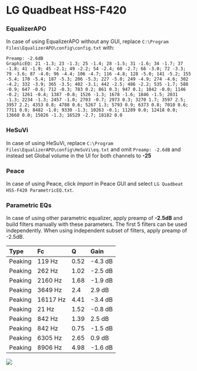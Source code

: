 # LG Quadbeat HSS-F420

### EqualizerAPO
In case of using EqualizerAPO without any GUI, replace `C:\Program Files\EqualizerAPO\config\config.txt`
with:
```
Preamp: -2.6dB
GraphicEQ: 21 -1.3; 23 -1.3; 25 -1.4; 28 -1.5; 31 -1.6; 34 -1.7; 37 -1.8; 41 -1.9; 45 -2.1; 49 -2.2; 54 -2.4; 60 -2.7; 66 -3.0; 72 -3.3; 79 -3.6; 87 -4.0; 96 -4.4; 106 -4.7; 116 -4.8; 128 -5.0; 141 -5.2; 155 -5.4; 170 -5.4; 187 -5.3; 206 -5.3; 227 -5.0; 249 -4.9; 274 -4.6; 302 -4.2; 332 -3.9; 365 -3.5; 402 -3.1; 442 -2.5; 486 -2.2; 535 -1.7; 588 -0.9; 647 -0.6; 712 -0.3; 783 0.2; 861 0.3; 947 0.1; 1042 -0.0; 1146 -0.2; 1261 -0.4; 1387 -0.8; 1526 -1.3; 1678 -1.6; 1846 -1.5; 2031 -1.3; 2234 -1.3; 2457 -1.0; 2703 -0.7; 2973 0.3; 3270 1.7; 3597 2.5; 3957 2.2; 4353 0.8; 4788 0.6; 5267 1.3; 5793 0.9; 6373 0.8; 7010 0.6; 7711 0.0; 8482 -1.0; 9330 -1.3; 10263 -0.1; 11289 0.0; 12418 0.0; 13660 0.0; 15026 -1.3; 16529 -2.7; 18182 0.0
```

### HeSuVi
In case of using HeSuVi, replace `C:\Program Files\EqualizerAPO\config\HeSuVi\eq.txt` and omit `Preamp:
-2.6dB` and instead set Global volume in the UI for both channels to **-25**

### Peace
In case of using Peace, click *Import* in Peace GUI and select `LG Quadbeat HSS-F420 ParametricEQ.txt`.

### Parametric EQs
In case of using other parametric equalizer, apply preamp of **-2.5dB** and build filters manually
with these parameters. The first 5 filters can be used independently.
When using independent subset of filters, apply preamp of -2.5dB.

| Type    | Fc       |    Q | Gain    |
|:--------|:---------|:-----|:--------|
| Peaking | 119 Hz   | 0.52 | -4.3 dB |
| Peaking | 262 Hz   | 1.02 | -2.5 dB |
| Peaking | 2160 Hz  | 1.68 | -1.9 dB |
| Peaking | 3649 Hz  | 2.4  | 2.9 dB  |
| Peaking | 16117 Hz | 4.41 | -3.4 dB |
| Peaking | 21 Hz    | 1.52 | -0.8 dB |
| Peaking | 842 Hz   | 1.39 | 2.5 dB  |
| Peaking | 842 Hz   | 0.75 | -1.5 dB |
| Peaking | 6305 Hz  | 2.65 | 0.9 dB  |
| Peaking | 8906 Hz  | 4.98 | -1.6 dB |

![](https://raw.githubusercontent.com/jaakkopasanen/AutoEq/master/results/innerfidelity/sbaf-serious/LG%20Quadbeat%20HSS-F420/LG%20Quadbeat%20HSS-F420.png)